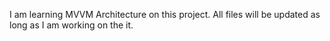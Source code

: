 I am learning MVVM Architecture on this project. All files will be updated as long as I am working on the it.
